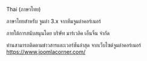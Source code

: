 Thai (ภาษาไทย)

ภาษาไทยสำหรับ จูมล่า 3.x จากทีมจูมล่าคอร์เนอร์

ภายใต้การสนับสนุนโดย บริษัท มาร์เวลิค เอ็นจิ้น จำกัด

ท่านสามารถติดตามข่าวสารและเวอร์ชันล่าสุด จากเว็บไซต์จูมล่าคอร์เนอร์
https://www.joomlacorner.com/
